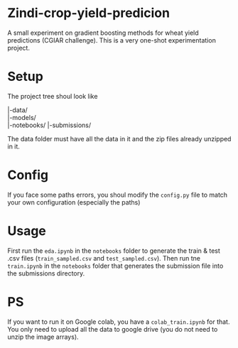 # Zindi-crop-yield-predicion

A small experiment on gradient boosting methods for wheat yield predictions (CGIAR challenge).
This is a very one-shot experimentation project.

# Setup

The project tree shoul look like

|-data/\
|-models/\
|-notebooks/
|-submissions/

The data folder must have all the data in it and the zip files already unzipped in it.

# Config

If you face some paths errors, you shoul modify the `config.py` file to match your own configuration (especially the paths)

# Usage
First run the `eda.ipynb` in the `notebooks` folder to generate the train & test .csv files (`train_sampled.csv` and `test_sampled.csv`).
Then run tne `train.ipynb` in the `notebooks` folder that generates the submission file into the submissions directory.

# PS
If you want to run it on Google colab, you have a `colab_train.ipynb` for that. You only need to upload all the data to google drive (you do not need to unzip the image arrays). 
